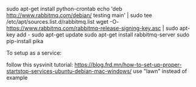 sudo apt-get install python-crontab
echo 'deb http://www.rabbitmq.com/debian/ testing main' | sudo tee /etc/apt/sources.list.d/rabbitmq.list
wget -O- https://www.rabbitmq.com/rabbitmq-release-signing-key.asc | sudo apt-key add -
sudo apt-get update
sudo apt-get install rabbitmq-server
sudo pip-install pika

To setup as a service:

follow this sysvinit tutorial: https://blog.frd.mn/how-to-set-up-proper-startstop-services-ubuntu-debian-mac-windows/
use "lawn" instead of example
